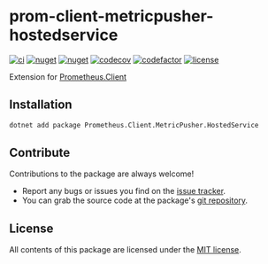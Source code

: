 # prom-client-metricpusher-hostedservice

[![ci](https://img.shields.io/github/actions/workflow/status/prom-client-net/prom-client-metricpusher-hostedservice/ci.yml?branch=main&label=ci&logo=github&style=flat-square)](https://github.com/prom-client-net/prom-client-metricpusher-hostedservice/actions/workflows/ci.yml)
[![nuget](https://img.shields.io/nuget/v/Prometheus.Client.MetricPusher.HostedService?logo=nuget&style=flat-square)](https://www.nuget.org/packages/Prometheus.Client.MetricPusher.HostedService)
[![nuget](https://img.shields.io/nuget/dt/Prometheus.Client.MetricPusher.HostedService?logo=nuget&style=flat-square)](https://www.nuget.org/packages/Prometheus.Client.MetricPusher.HostedService)
[![codecov](https://img.shields.io/codecov/c/github/prom-client-net/prom-client-metricpusher-hostedservice?logo=codecov&style=flat-square)](https://app.codecov.io/gh/prom-client-net/prom-client-metricpusher-hostedservice)
[![codefactor](https://img.shields.io/codefactor/grade/github/prom-client-net/prom-client-metricpusher-hostedservice?logo=codefactor&style=flat-square)](https://www.codefactor.io/repository/github/prom-client-net/prom-client-metricpusher-hostedservice)
[![license](https://img.shields.io/github/license/prom-client-net/prom-client-metricpusher-hostedservice?style=flat-square)](https://github.com/prom-client-net/prom-client-metricpusher-hostedservice/blob/main/LICENSE)

Extension for [Prometheus.Client](https://github.com/prom-client-net/prom-client)

## Installation

```sh
dotnet add package Prometheus.Client.MetricPusher.HostedService
```

## Contribute

Contributions to the package are always welcome!

* Report any bugs or issues you find on the [issue tracker](https://github.com/prom-client-net/prom-client-metricpusher-hostedservice/issues).
* You can grab the source code at the package's [git repository](https://github.com/prom-client-net/prom-client-metricpusher-hostedservice).

## License

All contents of this package are licensed under the [MIT license](https://opensource.org/licenses/MIT).
